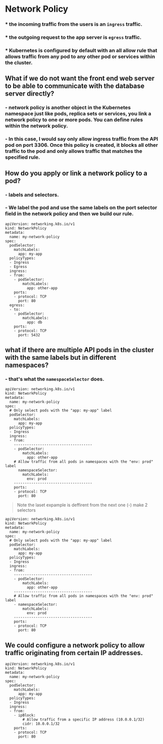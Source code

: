 # Network Policy

### * the incoming traffic from the users is an `ingress` traffic.
### * the outgoing request to the app server is `egress` traffic.

### * Kubernetes is configured by default with an all allow rule that allows traffic from any pod to any other pod or services within the cluster.


## What if we do not want the front end web server to be able to communicate with the database server directly?

### - network policy is another object in the Kubernetes namespace just like pods, replica sets or services, you link a network policy to one or more pods. You can define rules within the network policy.
### - In this case, I would say only allow ingress traffic from the API pod on port 3306. Once this policy is created, it blocks all other traffic to the pod and only allows traffic that matches the specified rule.

## How do you apply or link a network policy to a pod?
### - labels and selectors.
### - We label the pod and use the same labels on the port selector field in the network policy and then we build our rule.

```
apiVersion: networking.k8s.io/v1
kind: NetworkPolicy
metadata:
  name: my-network-policy
spec:
  podSelector:
    matchLabels:
      app: my-app
  policyTypes:
  - Ingress
  - Egress
  ingress:
  - from:
    - podSelector:
        matchLabels:
          app: other-app
    ports:
    - protocol: TCP
      port: 80
  egress:
  - to:
    - podSelector:
        matchLabels:
          app: db
    ports:
    - protocol: TCP
      port: 5432

```

##  what if there are multiple API pods in the cluster with the same labels but in different namespaces?

### - that's what the `namespaceSelector` does.
```
apiVersion: networking.k8s.io/v1
kind: NetworkPolicy
metadata:
  name: my-network-policy
spec:
  # Only select pods with the "app: my-app" label
  podSelector:
    matchLabels:
      app: my-app
  policyTypes:
  - Ingress
  ingress:
  - from:
    ------------------------------------
    - podSelector:
        matchLabels:
          app: other-app
    # Allow traffic from all pods in namespaces with the "env: prod" label
      namespaceSelector:
        matchLabels:
          env: prod
    ------------------------------------
    ports:
    - protocol: TCP
      port: 80

```
> Note the laset expample is deffirent from the next one (-) make 2 selectors

```
apiVersion: networking.k8s.io/v1
kind: NetworkPolicy
metadata:
  name: my-network-policy
spec:
  # Only select pods with the "app: my-app" label
  podSelector:
    matchLabels:
      app: my-app
  policyTypes:
  - Ingress
  ingress:
  - from:
    ------------------------------------
    - podSelector:
        matchLabels:
          app: other-app
    ------------------------------------
    # Allow traffic from all pods in namespaces with the "env: prod" label
    - namespaceSelector:
        matchLabels:
          env: prod
    ------------------------------------
    ports:
    - protocol: TCP
      port: 80

```

## We could configure a network policy to allow traffic originating from certain IP addresses.
```
apiVersion: networking.k8s.io/v1
kind: NetworkPolicy
metadata:
  name: my-network-policy
spec:
  podSelector:
    matchLabels:
      app: my-app
  policyTypes:
  - Ingress
  ingress:
  - from:
    - ipBlock:
        # Allow traffic from a specific IP address (10.0.0.1/32)
        cidr: 10.0.0.1/32
    ports:
    - protocol: TCP
      port: 80

```